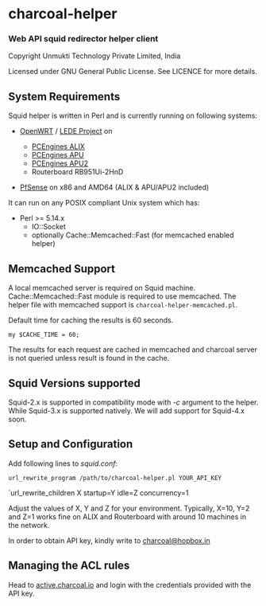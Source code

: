# charcoal-helper
### Web API squid redirector helper client

Copyright Unmukti Technology Private Limited, India

Licensed under GNU General Public License. See LICENCE for more details.

## System Requirements

Squid helper is written in Perl and is currently running on following systems:

* [OpenWRT](http://openwrt.org) / [LEDE Project](http://lede-project.org) on
    - [PCEngines ALIX](http://pcengines.ch/alix.htm)
    - [PCEngines APU](http://pcengines.ch/apu.htm)
    - [PCEngines APU2](http://pcengines.ch/apu2.htm)
    - Routerboard RB951Ui-2HnD

* [PfSense](http://pfsense.org) on x86 and AMD64 (ALIX & APU/APU2 included)

It can run on any POSIX compliant Unix system which has:

+ Perl >= 5.14.x
    - IO::Socket
    - optionally Cache::Memcached::Fast (for memcached enabled helper)

## Memcached Support
A local memcached server is required on Squid machine. Cache::Memcached::Fast module is required to use memcached. The helper file with memcached support is `charcoal-helper-memcached.pl`.

Default time for caching the results is 60 seconds.

`my $CACHE_TIME = 60;`

The results for each request are cached in memcached and charcoal server is not queried unless result is found in the cache.

## Squid Versions supported

Squid-2.x is supported in compatibility mode with *-c* argument to the helper. While Squid-3.x is supported natively.
We will add support for Squid-4.x soon.

## Setup and Configuration
Add following lines to *squid.conf*:

`url_rewrite_program /path/to/charcoal-helper.pl YOUR_API_KEY`

`url_rewrite_children X startup=Y idle=Z concurrency=1

Adjust the values of X, Y and Z for your environment. Typically, X=10, Y=2 and Z=1 works fine on 
ALIX and Routerboard with around 10 machines in the network.

In order to obtain API key, kindly write to [charcoal@hopbox.in](mailto:charcoal@hopbox.in)

## Managing the ACL rules

Head to [active.charcoal.io](https://active.charcoal.io) and login with the credentials provided with the API key.
